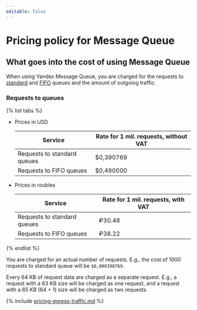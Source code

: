 ```yaml
---
editable: false
---
```

# Pricing policy for Message Queue

## What goes into the cost of using Message Queue

When using Yandex Message Queue, you are charged for the requests to [standard](concepts/queue.md#standard-queues) and [FIFO](concepts/queue.md#fifo-queues) queues and the amount of outgoing traffic.

### Requests to queues

{% list tabs %}

- Prices in USD
  
  | Service | Rate for 1 mil. requests, without VAT |
  | ----- | ----- |
  | Requests to standard queues | $0,390769 |
  | Requests to FIFO queues | $0,490000 |
  
- Prices in roubles
  
  Service | Rate for 1 mil. requests, with VAT
  ----- | -----
  Requests to standard queues | ₽30.48
  Requests to FIFO queues | ₽38.22
  
{% endlist %}

You are charged for an actual number of requests. E.g., the cost of 1000 requests to standard queue will be `$0,000390769`.

Every 64 KB of request data are charged as a separate request. E.g., a request with a 63 KB size will be charged as one request, and a request with a 65 KB (64 + 1) size will be charged as two requests.

{% include [pricing-egress-traffic.md](../_includes/pricing/pricing-egress-traffic.md) %}
